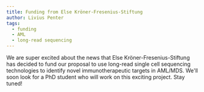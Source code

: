 ```yaml
---
title: Funding from Else Kröner-Fresenius-Stiftung
author: Livius Penter
tags:
  - funding
  - AML
  - long-read sequencing
---
```


We are super excited about the news that Else Kröner-Fresenius-Stiftung has decided to 
fund our proposal to use long-read single cell sequencing technologies to identify
novel immunotherapeutic targets in AML/MDS. We'll soon look for a PhD student who will
work on this exciting project. Stay tuned!

